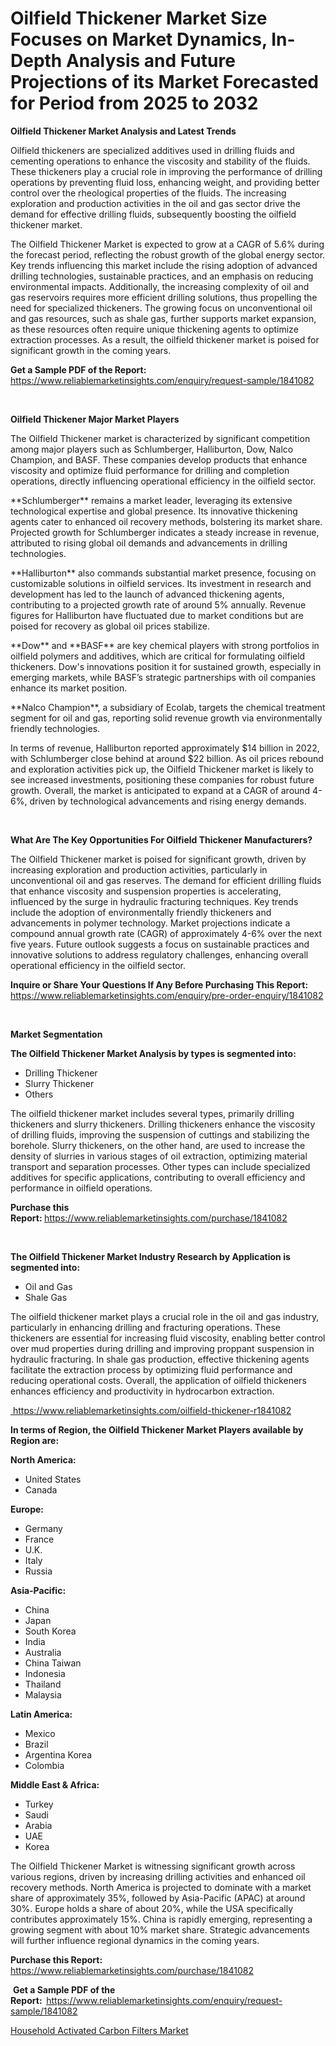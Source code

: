 <p><h1>Oilfield Thickener Market Size Focuses on Market Dynamics, In-Depth Analysis and Future Projections of its Market Forecasted for Period from 2025 to 2032</h1></p><p><strong>Oilfield Thickener Market Analysis and Latest Trends</strong></p>
<p><p>Oilfield thickeners are specialized additives used in drilling fluids and cementing operations to enhance the viscosity and stability of the fluids. These thickeners play a crucial role in improving the performance of drilling operations by preventing fluid loss, enhancing weight, and providing better control over the rheological properties of the fluids. The increasing exploration and production activities in the oil and gas sector drive the demand for effective drilling fluids, subsequently boosting the oilfield thickener market.</p><p>The Oilfield Thickener Market is expected to grow at a CAGR of 5.6% during the forecast period, reflecting the robust growth of the global energy sector. Key trends influencing this market include the rising adoption of advanced drilling technologies, sustainable practices, and an emphasis on reducing environmental impacts. Additionally, the increasing complexity of oil and gas reservoirs requires more efficient drilling solutions, thus propelling the need for specialized thickeners. The growing focus on unconventional oil and gas resources, such as shale gas, further supports market expansion, as these resources often require unique thickening agents to optimize extraction processes. As a result, the oilfield thickener market is poised for significant growth in the coming years.</p></p>
<p><strong>Get a Sample PDF of the Report:&nbsp;</strong> <a href="https://www.reliablemarketinsights.com/enquiry/request-sample/1841082?utm_campaign=2110&utm_medium=2&utm_source=Github&utm_content=ia&utm_term=03022025&utm_id=oilfield-thickener">https://www.reliablemarketinsights.com/enquiry/request-sample/1841082</a></p>
<p>&nbsp;</p>
<p><strong>Oilfield Thickener Major Market Players</strong></p>
<p><p>The Oilfield Thickener market is characterized by significant competition among major players such as Schlumberger, Halliburton, Dow, Nalco Champion, and BASF. These companies develop products that enhance viscosity and optimize fluid performance for drilling and completion operations, directly influencing operational efficiency in the oilfield sector.</p><p>**Schlumberger** remains a market leader, leveraging its extensive technological expertise and global presence. Its innovative thickening agents cater to enhanced oil recovery methods, bolstering its market share. Projected growth for Schlumberger indicates a steady increase in revenue, attributed to rising global oil demands and advancements in drilling technologies.</p><p>**Halliburton** also commands substantial market presence, focusing on customizable solutions in oilfield services. Its investment in research and development has led to the launch of advanced thickening agents, contributing to a projected growth rate of around 5% annually. Revenue figures for Halliburton have fluctuated due to market conditions but are poised for recovery as global oil prices stabilize.</p><p>**Dow** and **BASF** are key chemical players with strong portfolios in oilfield polymers and additives, which are critical for formulating oilfield thickeners. Dow's innovations position it for sustained growth, especially in emerging markets, while BASF’s strategic partnerships with oil companies enhance its market position.</p><p>**Nalco Champion**, a subsidiary of Ecolab, targets the chemical treatment segment for oil and gas, reporting solid revenue growth via environmentally friendly technologies.</p><p>In terms of revenue, Halliburton reported approximately $14 billion in 2022, with Schlumberger close behind at around $22 billion. As oil prices rebound and exploration activities pick up, the Oilfield Thickener market is likely to see increased investments, positioning these companies for robust future growth. Overall, the market is anticipated to expand at a CAGR of around 4-6%, driven by technological advancements and rising energy demands.</p></p>
<p>&nbsp;</p>
<p><strong>What Are The Key Opportunities For Oilfield Thickener Manufacturers?</strong></p>
<p><p>The Oilfield Thickener market is poised for significant growth, driven by increasing exploration and production activities, particularly in unconventional oil and gas reserves. The demand for efficient drilling fluids that enhance viscosity and suspension properties is accelerating, influenced by the surge in hydraulic fracturing techniques. Key trends include the adoption of environmentally friendly thickeners and advancements in polymer technology. Market projections indicate a compound annual growth rate (CAGR) of approximately 4-6% over the next five years. Future outlook suggests a focus on sustainable practices and innovative solutions to address regulatory challenges, enhancing overall operational efficiency in the oilfield sector.</p></p>
<p><strong>Inquire or Share Your Questions If Any Before Purchasing This Report:</strong> <a href="https://www.reliablemarketinsights.com/enquiry/pre-order-enquiry/1841082?utm_campaign=2110&utm_medium=2&utm_source=Github&utm_content=ia&utm_term=03022025&utm_id=oilfield-thickener">https://www.reliablemarketinsights.com/enquiry/pre-order-enquiry/1841082</a></p>
<p>&nbsp;</p>
<p><strong>Market Segmentation</strong></p>
<p><strong>The Oilfield Thickener Market Analysis by types is segmented into:</strong></p>
<p><ul><li>Drilling Thickener</li><li>Slurry Thickener</li><li>Others</li></ul></p>
<p><p>The oilfield thickener market includes several types, primarily drilling thickeners and slurry thickeners. Drilling thickeners enhance the viscosity of drilling fluids, improving the suspension of cuttings and stabilizing the borehole. Slurry thickeners, on the other hand, are used to increase the density of slurries in various stages of oil extraction, optimizing material transport and separation processes. Other types can include specialized additives for specific applications, contributing to overall efficiency and performance in oilfield operations.</p></p>
<p><strong>Purchase this Report:&nbsp;</strong><a href="https://www.reliablemarketinsights.com/purchase/1841082?utm_campaign=2110&utm_medium=2&utm_source=Github&utm_content=ia&utm_term=03022025&utm_id=oilfield-thickener">https://www.reliablemarketinsights.com/purchase/1841082</a></p>
<p>&nbsp;</p>
<p><strong>The Oilfield Thickener Market Industry Research by Application is segmented into:</strong></p>
<p><ul><li>Oil and Gas</li><li>Shale Gas</li></ul></p>
<p><p>The oilfield thickener market plays a crucial role in the oil and gas industry, particularly in enhancing drilling and fracturing operations. These thickeners are essential for increasing fluid viscosity, enabling better control over mud properties during drilling and improving proppant suspension in hydraulic fracturing. In shale gas production, effective thickening agents facilitate the extraction process by optimizing fluid performance and reducing operational costs. Overall, the application of oilfield thickeners enhances efficiency and productivity in hydrocarbon extraction.</p></p>
<p><a href="https://www.reliablemarketinsights.com/oilfield-thickener-r1841082?utm_campaign=2110&utm_medium=2&utm_source=Github&utm_content=ia&utm_term=03022025&utm_id=oilfield-thickener">&nbsp;https://www.reliablemarketinsights.com/oilfield-thickener-r1841082</a></p>
<p><strong>In terms of Region, the Oilfield Thickener Market Players available by Region are:</strong></p>
<p>
    <p> <strong> North America: </strong>
        <ul>
            <li>United States</li>
            <li>Canada</li>
        </ul>
        </p> 
    <p> <strong> Europe: </strong>
        <ul>
            <li>Germany</li>
            <li>France</li>
            <li>U.K.</li>
            <li>Italy</li>
            <li>Russia</li>
        </ul>
        </p> 
    <p> <strong> Asia-Pacific: </strong>
        <ul>
            <li>China</li>
            <li>Japan</li>
            <li>South Korea</li>
            <li>India</li>
            <li>Australia</li>
            <li>China Taiwan</li>
            <li>Indonesia</li>
            <li>Thailand</li>
            <li>Malaysia</li>
        </ul>
        </p> 
    <p> <strong> Latin America: </strong>
        <ul>
            <li>Mexico</li>
            <li>Brazil</li>
            <li>Argentina Korea</li>
            <li>Colombia</li>
        </ul>
        </p> 
    <p> <strong> Middle East & Africa: </strong>
        <ul>
            <li>Turkey</li>
            <li>Saudi</li>
            <li>Arabia</li>
            <li>UAE</li>
            <li>Korea</li>
        </ul>
    </p>
    </p>
<p><p>The Oilfield Thickener Market is witnessing significant growth across various regions, driven by increasing drilling activities and enhanced oil recovery methods. North America is projected to dominate with a market share of approximately 35%, followed by Asia-Pacific (APAC) at around 30%. Europe holds a share of about 20%, while the USA specifically contributes approximately 15%. China is rapidly emerging, representing a growing segment with about 10% market share. Strategic advancements will further influence regional dynamics in the coming years.</p></p>
<p><strong>Purchase this Report: </strong><a href="https://www.reliablemarketinsights.com/purchase/1841082?utm_campaign=2110&utm_medium=2&utm_source=Github&utm_content=ia&utm_term=03022025&utm_id=oilfield-thickener">https://www.reliablemarketinsights.com/purchase/1841082</a></p>
<p>&nbsp;<strong>Get a Sample PDF of the Report:&nbsp;&nbsp;</strong><a href="https://www.reliablemarketinsights.com/enquiry/request-sample/1841082?utm_campaign=2110&utm_medium=2&utm_source=Github&utm_content=ia&utm_term=03022025&utm_id=oilfield-thickener">https://www.reliablemarketinsights.com/enquiry/request-sample/1841082</a></p>
<p><strong></strong></p>
<p><p><a href="https://github.com/JakirUddin651/Market-Research-Report-List-1/blob/main/household-activated-carbon-filters-market.md?utm_campaign=2110&utm_medium=2&utm_source=Github&utm_content=ia&utm_term=03022025&utm_id=oilfield-thickener">Household Activated Carbon Filters Market</a></p></p>
